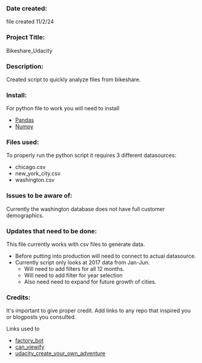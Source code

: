 ### Date created:
file created 11/2/24

### Project Title:
Bikeshare_Udacity

### Description:
Created script to quickly analyze files from bikeshare.

### Install:
For python file to work you will need to install
- [Pandas](https://pandas.pydata.org/)
- [Numpy](https://numpy.org/)

### Files used:
To properly run the python script it requires 3 different datasources:
- chicago.csv
- new_york_city.csv
- washington.csv

### Issues to be aware of:
Currently the washington database does not have full customer demographics.


### Updates that need to be done:
This file currently works with csv files to generate data.
- Before putting into production will need to connect to actual datasource.
- Currently script only looks at 2017 data from Jan-Jun.
    - Will need to add filters for all 12 months.
    - Will need to add filter for year selection
    - Also need need to expand for future growth of cities.

### Credits:
It's important to give proper credit. Add links to any repo that inspired you or blogposts you consulted.

Links used to 
- [factory_bot](https://github.com/thoughtbot/factory_bot)
- [can_viewify](https://github.com/zkat/can.viewify)
- [udacity_create_your_own_adventure](https://github.com/udacity/create-your-own-adventure)

